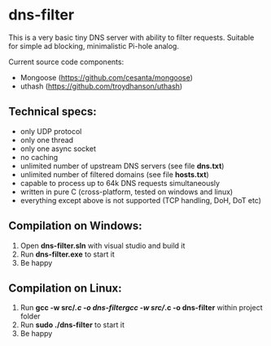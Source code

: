 # dns-filter
This is a very basic tiny DNS server with ability to filter requests. Suitable for simple ad blocking, minimalistic Pi-hole analog. 

Current source code components:
* Mongoose (https://github.com/cesanta/mongoose)
* uthash (https://github.com/troydhanson/uthash)

## Technical specs:
* only UDP protocol
* only one thread
* only one async socket
* no caching
* unlimited number of upstream DNS servers (see file **dns.txt**)
* unlimited number of filtered domains (see file **hosts.txt**)
* capable to process up to 64k DNS requests simultaneously
* written in pure С (cross-platform, tested on windows and linux)
* everything except above is not supported (TCP handling, DoH, DoT etc)

## Compilation on Windows:
1. Open **dns-filter.sln** with visual studio and build it
2. Run **dns-filter.exe** to start it
3. Be happy

## Compilation on Linux:
1. Run **gcc -w src/*.c -o dns-filtergcc -w src/*.c -o dns-filter** within project folder
2. Run **sudo ./dns-filter** to start it
3. Be happy
